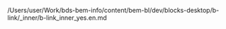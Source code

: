 /Users/user/Work/bds-bem-info/content/bem-bl/dev/blocks-desktop/b-link/_inner/b-link_inner_yes.en.md